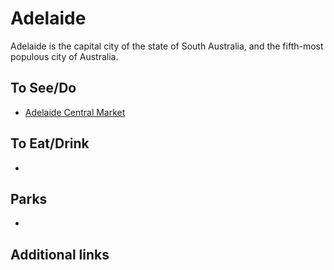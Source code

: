 # Adelaide

Adelaide is the capital city of the state of South Australia, and the fifth-most populous city of Australia.

## To See/Do

* [Adelaide Central Market](https://adelaidecentralmarket.com.au)

## To Eat/Drink

*

## Parks 

*

## Additional links

